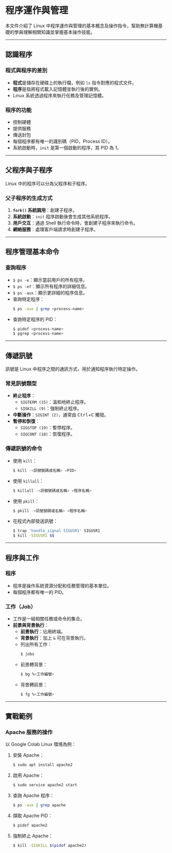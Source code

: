 # 程序運作與管理

本文件介紹了 Linux 中程序運作與管理的基本概念及操作指令，幫助無計算機基礎的學員理解相關知識並掌握基本操作技能。

---

## 認識程序

### 程式與程序的差別
- **程式**是儲存在硬碟上的執行檔，例如 `ls` 指令對應的程式文件。
- **程序**是指將程式載入記憶體並執行後的實例。
- Linux 系統透過程序來執行任務及管理記憶體。

### 程序的功能
- 控制硬體
- 提供服務
- 傳送封包
- 每個程序都有唯一的識別碼（PID，Process ID）。
- 系統啟動時，`init` 是第一個啟動的程序，其 PID 為 1。

---

## 父程序與子程序
Linux 中的程序可以分為父程序和子程序。

### 父子程序的生成方式
1. **`fork()` 系統調用**：創建子程序。
2. **系統啟動**：`init` 程序啟動後會生成其他系統程序。
3. **用戶交互**：通過 Shell 執行命令時，會創建子程序來執行命令。
4. **網絡服務**：處理客戶端請求時創建子程序。

---

## 程序管理基本命令

### 查詢程序
- `$ ps -e`：顯示當前用戶的所有程序。
- `$ ps -ef`：顯示所有程序的詳細信息。
- `$ ps -aux`：顯示更詳細的程序信息。
- 查詢特定程序：
  ```bash
  $ ps -aux | grep <process-name>
  ```
- 查詢特定程序的 PID：
  ```bash
  $ pidof <process-name>
  $ pgrep <process-name>
  ```

---

## 傳遞訊號
訊號是 Linux 中程序之間的通訊方式，用於通知程序執行特定操作。

### 常見訊號類型
- **終止程序**：
  - `SIGTERM (15)`：溫和地終止程序。
  - `SIGKILL (9)`：強制終止程序。
- **中斷操作**：`SIGINT (2)`，通常由 <kbd>Ctrl</kbd>+<kbd>C</kbd> 觸發。
- **暫停和恢復**：
  - `SIGSTOP (19)`：暫停程序。
  - `SIGCONT (18)`：恢復程序。

### 傳遞訊號的命令
- 使用 `kill`：
  ```bash
  $ kill -<訊號號碼或名稱> <PID>
  ```
- 使用 `killall`：
  ```bash
  $ killall -<訊號號碼或名稱> <程序名稱>
  ```
- 使用 `pkill`：
  ```bash
  $ pkill -<訊號號碼或名稱> <程序名稱>
  ```
- 在程式內部發送訊號：
  ```bash
  $ trap 'handle_signal SIGUSR1' SIGUSR1
  $ kill -SIGUSR1 $$
  ```

---

## 程序與工作

### 程序
- 程序是操作系統資源分配和任務管理的基本單位。
- 每個程序都有唯一的 PID。

### 工作（Job）
- 工作是一組相關任務或命令的集合。
- **前景與背景執行**：
  - **前景執行**：佔用終端。
  - **背景執行**：加上 `&` 可在背景執行。
  - 列出所有工作：
    ```bash
    $ jobs
    ```
  - 前景轉背景：
    ```bash
    $ bg %<工作編號>
    ```
  - 背景轉前景：
    ```bash
    $ fg %<工作編號>
    ```

---

## 實戰範例

### Apache 服務的操作
以 Google Colab Linux 環境為例：

1. 安裝 Apache：
   ```bash
   $ sudo apt install apache2
   ```
2. 啟用 Apache：
   ```bash
   $ sudo service apache2 start
   ```
3. 查詢 Apache 程序：
   ```bash
   $ ps -aux | grep apache
   ```
4. 擷取 Apache PID：
   ```bash
   $ pidof apache2
   ```
5. 強制終止 Apache：
   ```bash
   $ kill -SIGKILL $(pidof apache2)
   ```
